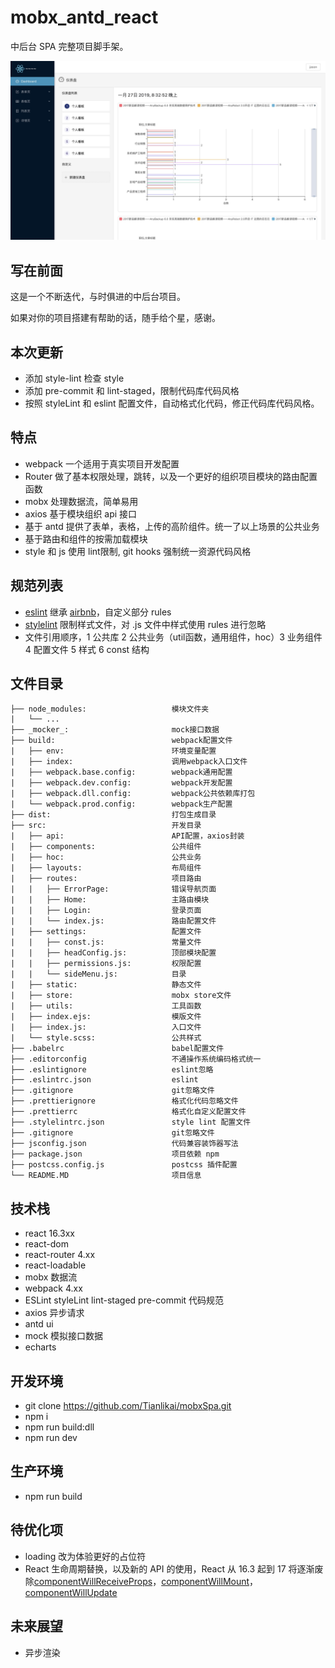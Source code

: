 # mobx_antd_react

中后台 SPA 完整项目脚手架。

![](./print.png)

## 写在前面

这是一个不断迭代，与时俱进的中后台项目。

如果对你的项目搭建有帮助的话，随手给个星，感谢。

## 本次更新

- 添加 style-lint 检查 style
- 添加 pre-commit 和 lint-staged，限制代码库代码风格
- 按照 styleLint 和 eslint 配置文件，自动格式化代码，修正代码库代码风格。

## 特点

- webpack 一个适用于真实项目开发配置
- Router 做了基本权限处理，跳转，以及一个更好的组织项目模块的路由配置函数
- mobx 处理数据流，简单易用
- axios 基于模块组织 api 接口
- 基于 antd 提供了表单，表格，上传的高阶组件。统一了以上场景的公共业务
- 基于路由和组件的按需加载模块
- style 和 js 使用 lint限制, git hooks 强制统一资源代码风格

## 规范列表

- [eslint](https://www.npmjs.com/package/eslint) 继承 [airbnb](https://www.npmjs.com/package/eslint-config-airbnb)，自定义部分 rules
- [stylelint](https://www.npmjs.com/package/stylelint) 限制样式文件，对 .js 文件中样式使用 rules 进行忽略
- 文件引用顺序，1 公共库 2 公共业务（util函数，通用组件，hoc）3 业务组件 4 配置文件 5 样式 6 const 结构

## 文件目录

```
├── node_modules:                   模块文件夹
|   └── ...
├── _mocker_:                       mock接口数据
├── build:                          webpack配置文件
|   ├── env:                        环境变量配置
|   ├── index:                      调用webpack入口文件
|   ├── webpack.base.config:        webpack通用配置
|   ├── webpack.dev.config:         webpack开发配置
|   ├── webpack.dll.config:         webpack公共依赖库打包
|   └── webpack.prod.config:        webpack生产配置
├── dist:                           打包生成目录
├── src:                            开发目录
|   ├── api:                        API配置，axios封装
|   ├── components:                 公共组件
|   ├── hoc:                        公共业务
|   ├── layouts:                    布局组件
|   ├── routes:                     项目路由
|   |   ├── ErrorPage:              错误导航页面
|   |   ├── Home:                   主路由模块
|   |   ├── Login:                  登录页面
|   |   └── index.js:               路由配置文件
|   ├── settings:                   配置文件
|   |   ├── const.js:               常量文件
|   |   ├── headConfig.js:          顶部模块配置
|   |   ├── permissions.js:         权限配置
|   |   └── sideMenu.js:            目录
|   ├── static:                     静态文件
|   ├── store:                      mobx store文件
|   ├── utils:                      工具函数
|   ├── index.ejs:                  模版文件
|   ├── index.js:                   入口文件
|   └── style.scss:                 公共样式
├── .babelrc                        babel配置文件
├── .editorconfig                   不通操作系统编码格式统一
├── .eslintignore                   eslint忽略
├── .eslintrc.json                  eslint
├── .gitignore                      git忽略文件
├── .prettierignore                 格式化代码忽略文件
├── .prettierrc                     格式化自定义配置文件
├── .stylelintrc.json               style lint 配置文件
├── .gitignore                      git忽略文件
├── jsconfig.json                   代码兼容装饰器写法
├── package.json                    项目依赖 npm
├── postcss.config.js               postcss 插件配置
└── README.MD                       项目信息
```

## 技术栈

- react 16.3xx
- react-dom
- react-router 4.xx
- react-loadable
- mobx 数据流
- webpack 4.xx
- ESLint styleLint lint-staged pre-commit 代码规范
- axios 异步请求
- antd ui
- mock 模拟接口数据
- echarts

## 开发环境

- git clone https://github.com/Tianlikai/mobxSpa.git
- npm i
- npm run build:dll
- npm run dev

## 生产环境

- npm run build

## 待优化项

- loading 改为体验更好的占位符
- React 生命周期替换，以及新的 API 的使用，React 从 16.3 起到 17 将逐渐废除[componentWillReceiveProps]()，[componentWillMount]()，[componentWillUpdate]()

## 未来展望

- 异步渲染
